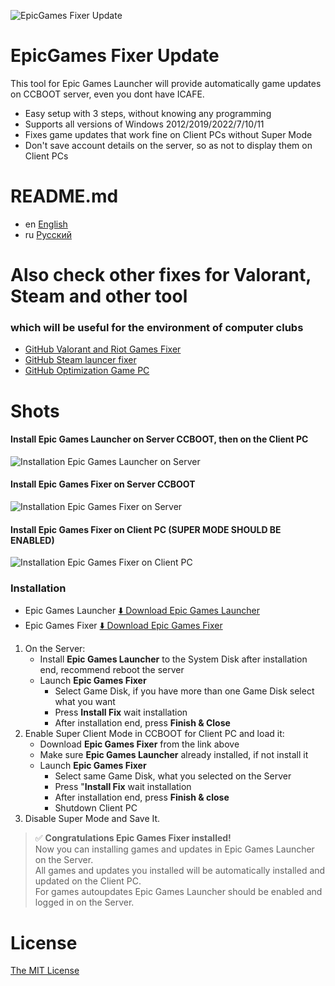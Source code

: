 ![EpicGames Fixer Update ](https://github.com/meteor2024/EpicGamesFixer/blob/main/shots/6615685.png)
# EpicGames Fixer Update
This tool for Epic Games Launcher will provide 
automatically game updates on CCBOOT server, 
even you dont have ICAFE.

- Easy setup with 3 steps, without knowing any programming
- Supports all versions of Windows 2012/2019/2022/7/10/11
- Fixes game updates that work fine on Client PCs without Super Mode
- Don't save account details on the server, so as not to display them on Client PCs


# README.md
- en [English](README.md)
- ru [Русский](readme/README.ru.md)


# Also check other fixes for Valorant, Steam and other tool
### which will be useful for the environment of computer clubs
- [GitHub Valorant and Riot Games Fixer](https://github.com/meteor2024/riotlaunchersfixer)
- [GitHub Steam launcer fixer ](https://github.com/meteor2024/steamgamesfixer)
- [GitHub Optimization Game PC](https://github.com/meteor2024/optimizerwin10gameclub)


# Shots
#### Install Epic Games Launcher on Server CCBOOT, then on the Client PC
![Installation Epic Games Launcher on Server](https://github.com/meteor2024/EpicGamesFixer/blob/main/shots/EpicLauncherPC.gif)
#### Install Epic Games Fixer on Server CCBOOT
![Installation Epic Games Fixer on Server](https://github.com/meteor2024/EpicGamesFixer/blob/main/shots/Server.gif)
#### Install Epic Games Fixer on Client PC (SUPER MODE SHOULD BE ENABLED)
![Installation Epic Games Fixer on Client PC](https://github.com/meteor2024/EpicGamesFixer/blob/main/shots/GamePC.gif)

### Installation
- Epic Games Launcher [⬇️ Download Epic Games Launcher](https://store.epicgames.com/en-US/download)
- Epic Games Fixer [⬇️ Download Epic Games Fixer ](https://github.com/meteor2024/EpicGamesFixer/releases)

1. On the Server:
	- Install **Epic Games Launcher** to the System Disk after installation end, recommend reboot the server
	- Launch **Epic Games Fixer** 
		- Select Game Disk, if you have more than one Game Disk select what you want
		- Press **Install Fix** wait installation
		- After installation end, press **Finish & Close**
2. Enable Super Client Mode in CCBOOT for Client PC and load it:
	- Download **Epic Games Fixer** from the link above
	- Make sure **Epic Games Launcher** already installed, if not install it
	- Launch **Epic Games Fixer**
		- Select same Game Disk, what you selected on the Server
		- Press "**Install Fix** wait installation
		- After installation end, press **Finish & close**
		- Shutdown Client PC
4. Disable Super Mode and Save It.

> ✅ **Congratulations Epic Games Fixer installed!**  
> Now you can installing games and updates in Epic Games Launcher on the Server.  
> All games and updates you installed will be automatically installed and updated on the Client PC.  
> For games autoupdates Epic Games Launcher should be enabled and logged in on the Server.








# License
[The MIT License](LICENSE)
